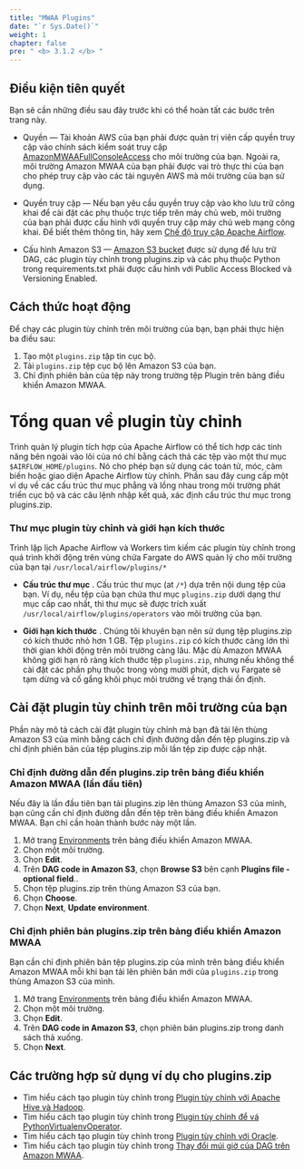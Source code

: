 ```yaml
---
title: "MWAA Plugins"
date: "`r Sys.Date()`"
weight: 1
chapter: false
pre: " <b> 3.1.2 </b> "
---
```


## Điều kiện tiên quyết

Bạn sẽ cần những điều sau đây trước khi có thể hoàn tất các bước trên trang này.

* Quyền — Tài khoản AWS của bạn phải được quản trị viên cấp quyền truy cập vào
  chính sách kiểm soát truy
  cập [AmazonMWAAFullConsoleAccess](https://docs.aws.amazon.com/mwaa/latest/userguide/access-policies.html#console-full-access)
  cho môi trường của bạn. Ngoài ra, môi trường Amazon MWAA của bạn phải được vai trò thực thi của bạn cho phép truy cập
  vào các tài nguyên AWS mà môi trường của bạn sử dụng.

* Quyền truy cập — Nếu bạn yêu cầu quyền truy cập vào kho lưu trữ công khai để cài đặt các phụ thuộc trực tiếp trên máy
  chủ web, môi trường của bạn phải được cấu hình với quyền truy cập máy chủ web mạng công khai. Để biết thêm thông tin,
  hãy
  xem [Chế độ truy cập Apache Airflow](https://docs.aws.amazon.com/mwaa/latest/userguide/configuring-networking.html).

* Cấu hình Amazon S3 —  [Amazon S3 bucket](https://docs.aws.amazon.com/mwaa/latest/userguide/mwaa-s3-bucket.html) được
  sử dụng để lưu trữ DAG, các plugin tùy chỉnh trong plugins.zip và các phụ thuộc Python trong requirements.txt phải
  được cấu hình với Public Access Blocked và Versioning Enabled.

## Cách thức hoạt động

Để chạy các plugin tùy chỉnh trên môi trường của bạn, bạn phải thực hiện ba điều sau:

1. Tạo một `plugins.zip` tập tin cục bộ.
2. Tải `plugins.zip` tệp cục bộ lên Amazon S3 của bạn.
3. Chỉ định phiên bản của tệp này trong trường tệp Plugin trên bảng điều khiển Amazon MWAA.

# Tổng quan về plugin tùy chỉnh

Trình quản lý plugin tích hợp của Apache Airflow có thể tích hợp các tính năng bên ngoài vào lõi của nó chỉ bằng cách
thả các tệp vào một thư mục `$AIRFLOW_HOME/plugins`. Nó cho phép bạn sử dụng các toán tử, móc, cảm biến hoặc giao diện
Apache Airflow tùy chỉnh. Phần sau đây cung cấp một ví dụ về các cấu trúc thư mục phẳng và lồng nhau trong môi trường
phát triển cục bộ và các câu lệnh nhập kết quả, xác định cấu trúc thư mục trong plugins.zip.

### Thư mục plugin tùy chỉnh và giới hạn kích thước

Trình lập lịch Apache Airflow và Workers tìm kiếm các plugin tùy chỉnh trong quá trình khởi động trên vùng chứa Fargate
do AWS quản lý cho môi trường của bạn tại `/usr/local/airflow/plugins/*`

* **Cấu trúc thư mục** . Cấu trúc thư mục (at `/*`) dựa trên nội dung tệp của bạn. Ví dụ, nếu tệp của bạn chứa thư mục
  `plugins.zip` dưới dạng thư mục cấp cao nhất, thì thư mục sẽ được trích xuất `/usr/local/airflow/plugins/operators`
  vào môi trường của bạn.


* **Giới hạn kích thước** . Chúng tôi khuyên bạn nên sử dụng tệp plugins.zip có kích thước nhỏ hơn 1 GB. Tệp
  `plugins.zip`
  có kích thước càng lớn thì thời gian khởi động trên môi trường càng lâu. Mặc dù Amazon MWAA không giới hạn rõ ràng
  kích thước tệp `plugins.zip`, nhưng nếu không thể cài đặt các phần phụ thuộc trong vòng mười phút, dịch vụ Fargate sẽ
  tạm dừng và cố gắng khôi phục môi trường về trạng thái ổn định.

## Cài đặt plugin tùy chỉnh trên môi trường của bạn

Phần này mô tả cách cài đặt plugin tùy chỉnh mà bạn đã tải lên thùng Amazon S3 của mình bằng cách chỉ định đường dẫn đến
tệp plugins.zip và chỉ định phiên bản của tệp plugins.zip mỗi lần tệp zip được cập nhật.

### Chỉ định đường dẫn đến plugins.zip trên bảng điều khiển Amazon MWAA (lần đầu tiên)

Nếu đây là lần đầu tiên bạn tải plugins.zip lên thùng Amazon S3 của mình, bạn cũng cần chỉ định đường dẫn đến tệp trên
bảng điều khiển Amazon MWAA. Bạn chỉ cần hoàn thành bước này một lần.

1. Mở trang [Environments](https://us-east-1.console.aws.amazon.com/mwaa/home?region=us-east-1#/environments) trên bảng
   điều khiển Amazon MWAA.
2. Chọn một môi trường.
3. Chọn **Edit**.
4. Trên **DAG code in Amazon S3**, chọn **Browse S3** bên cạnh **Plugins file - optional field**..
5. Chọn tệp plugins.zip trên thùng Amazon S3 của bạn.
6. Chọn **Choose**.
7. Chọn **Next**, **Update environment**.

### Chỉ định phiên bản plugins.zip trên bảng điều khiển Amazon MWAA

Bạn cần chỉ định phiên bản tệp plugins.zip của mình trên bảng điều khiển Amazon MWAA mỗi khi bạn tải lên phiên bản mới
của `plugins.zip` trong thùng Amazon S3 của mình.

1. Mở trang [Environments](https://us-east-1.console.aws.amazon.com/mwaa/home?region=us-east-1#/environments) trên bảng
   điều khiển Amazon MWAA.
2. Chọn một môi trường.
3. Chọn **Edit**.
4. Trên **DAG code in Amazon S3**, chọn phiên bản plugins.zip trong danh sách thả xuống.
5. Chọn **Next**.

## Các trường hợp sử dụng ví dụ cho plugins.zip

* Tìm hiểu cách tạo plugin tùy chỉnh trong [Plugin tùy chỉnh với Apache Hive và Hadoop](https://docs.aws.amazon.com/mwaa/latest/userguide/samples-hive.html).
* Tìm hiểu cách tạo plugin tùy chỉnh trong [Plugin tùy chỉnh để vá PythonVirtualenvOperator](https://docs.aws.amazon.com/mwaa/latest/userguide/samples-virtualenv.html).
* Tìm hiểu cách tạo plugin tùy chỉnh trong [Plugin tùy chỉnh với Oracle](https://docs.aws.amazon.com/mwaa/latest/userguide/samples-oracle.html).
* Tìm hiểu cách tạo plugin tùy chỉnh trong [Thay đổi múi giờ của DAG trên Amazon MWAA](https://docs.aws.amazon.com/mwaa/latest/userguide/samples-plugins-timezone.html).